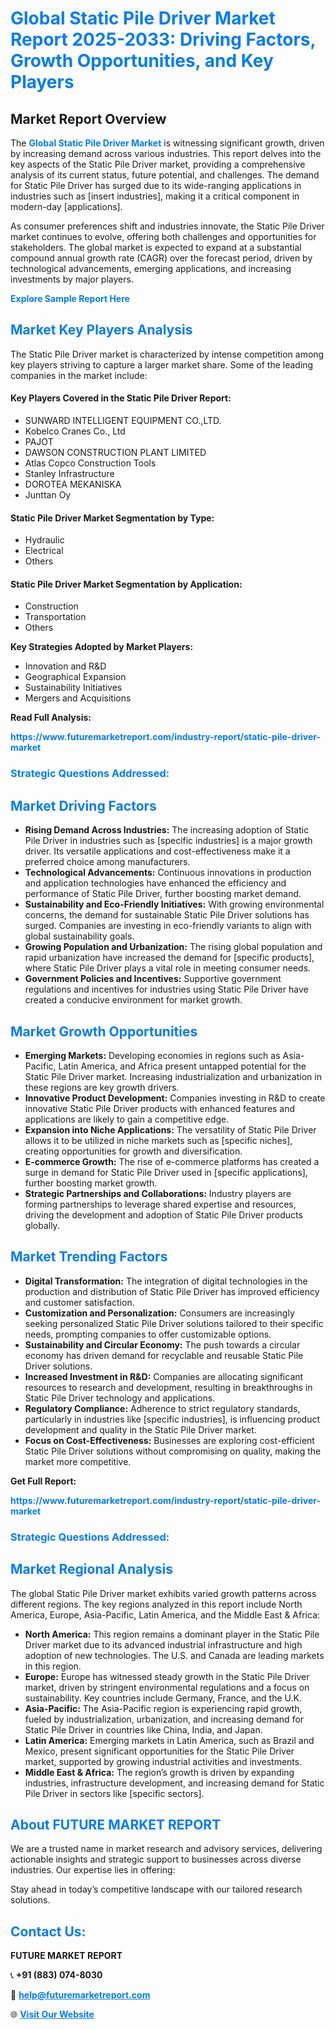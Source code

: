 <h1 style="color: #007BFF;">Global Static Pile Driver Market Report 2025-2033: Driving Factors, Growth Opportunities, and Key Players</h1>

<section id="overview">
<h2>Market Report Overview</h2>
<p>The <a href="https://www.futuremarketreport.com/industry-report/static-pile-driver-market" style="color: #007BFF; text-decoration: none;"><strong>Global Static Pile Driver Market</strong></a> is witnessing significant growth, driven by increasing demand across various industries. This report delves into the key aspects of the Static Pile Driver market, providing a comprehensive analysis of its current status, future potential, and challenges. The demand for Static Pile Driver has surged due to its wide-ranging applications in industries such as [insert industries], making it a critical component in modern-day [applications].</p>
<p>As consumer preferences shift and industries innovate, the Static Pile Driver market continues to evolve, offering both challenges and opportunities for stakeholders. The global market is expected to expand at a substantial compound annual growth rate (CAGR) over the forecast period, driven by technological advancements, emerging applications, and increasing investments by major players.</p>
</section>

<section id="overview">
<p><a href="https://www.futuremarketreport.com/request-sample/reportId=54876" style="color: #007BFF; text-decoration: none;"><strong>Explore Sample Report Here</strong></a></p>
</section>

<section id="key-players">
<h2 style="color: #007BFF;">Market Key Players Analysis</h2>
<p>The Static Pile Driver market is characterized by intense competition among key players striving to capture a larger market share. Some of the leading companies in the market include:</p>
<h4>Key Players Covered in the Static Pile Driver Report:</h4>
<ul><li>SUNWARD INTELLIGENT EQUIPMENT CO.,LTD.</li><li>Kobelco Cranes Co., Ltd</li><li>PAJOT</li><li>DAWSON CONSTRUCTION PLANT LIMITED</li><li>Atlas Copco Construction Tools</li><li>Stanley Infrastructure</li><li>DOROTEA MEKANISKA</li><li>Junttan Oy</li></ul>
<h4>Static Pile Driver Market Segmentation by Type:</h4>
<ul><li>Hydraulic</li><li>Electrical</li><li>Others</li></ul>

<h4>Static Pile Driver Market Segmentation by Application:</h4>
<ul><li>Construction</li><li>Transportation</li><li>Others</li></ul>
<p><strong>Key Strategies Adopted by Market Players:</strong></p>
<ul>
<li>Innovation and R&D</li>
<li>Geographical Expansion</li>
<li>Sustainability Initiatives</li>
<li>Mergers and Acquisitions</li>
</ul>
</section>

<section>
<p><strong>Read Full Analysis: </strong></p><a href="https://www.futuremarketreport.com/industry-report/static-pile-driver-market" style="color: #007BFF; text-decoration: none;"><strong>https://www.futuremarketreport.com/industry-report/static-pile-driver-market</strong></a>
<h3 style="color: #007BFF;">Strategic Questions Addressed:</h3>
</section>

<section id="driving-factors">
<h2 style="color: #007BFF;">Market Driving Factors</h2>
<ul>
<li><strong>Rising Demand Across Industries:</strong> The increasing adoption of Static Pile Driver in industries such as [specific industries] is a major growth driver. Its versatile applications and cost-effectiveness make it a preferred choice among manufacturers.</li>
<li><strong>Technological Advancements:</strong> Continuous innovations in production and application technologies have enhanced the efficiency and performance of Static Pile Driver, further boosting market demand.</li>
<li><strong>Sustainability and Eco-Friendly Initiatives:</strong> With growing environmental concerns, the demand for sustainable Static Pile Driver solutions has surged. Companies are investing in eco-friendly variants to align with global sustainability goals.</li>
<li><strong>Growing Population and Urbanization:</strong> The rising global population and rapid urbanization have increased the demand for [specific products], where Static Pile Driver plays a vital role in meeting consumer needs.</li>
<li><strong>Government Policies and Incentives:</strong> Supportive government regulations and incentives for industries using Static Pile Driver have created a conducive environment for market growth.</li>
</ul>
</section>

<section id="growth-opportunities">
<h2 style="color: #007BFF;">Market Growth Opportunities</h2>
<ul>
<li><strong>Emerging Markets:</strong> Developing economies in regions such as Asia-Pacific, Latin America, and Africa present untapped potential for the Static Pile Driver market. Increasing industrialization and urbanization in these regions are key growth drivers.</li>
<li><strong>Innovative Product Development:</strong> Companies investing in R&D to create innovative Static Pile Driver products with enhanced features and applications are likely to gain a competitive edge.</li>
<li><strong>Expansion into Niche Applications:</strong> The versatility of Static Pile Driver allows it to be utilized in niche markets such as [specific niches], creating opportunities for growth and diversification.</li>
<li><strong>E-commerce Growth:</strong> The rise of e-commerce platforms has created a surge in demand for Static Pile Driver used in [specific applications], further boosting market growth.</li>
<li><strong>Strategic Partnerships and Collaborations:</strong> Industry players are forming partnerships to leverage shared expertise and resources, driving the development and adoption of Static Pile Driver products globally.</li>
</ul>
</section>

<section id="trending-factors">
<h2 style="color: #007BFF;">Market Trending Factors</h2>
<ul>
<li><strong>Digital Transformation:</strong> The integration of digital technologies in the production and distribution of Static Pile Driver has improved efficiency and customer satisfaction.</li>
<li><strong>Customization and Personalization:</strong> Consumers are increasingly seeking personalized Static Pile Driver solutions tailored to their specific needs, prompting companies to offer customizable options.</li>
<li><strong>Sustainability and Circular Economy:</strong> The push towards a circular economy has driven demand for recyclable and reusable Static Pile Driver solutions.</li>
<li><strong>Increased Investment in R&D:</strong> Companies are allocating significant resources to research and development, resulting in breakthroughs in Static Pile Driver technology and applications.</li>
<li><strong>Regulatory Compliance:</strong> Adherence to strict regulatory standards, particularly in industries like [specific industries], is influencing product development and quality in the Static Pile Driver market.</li>
<li><strong>Focus on Cost-Effectiveness:</strong> Businesses are exploring cost-efficient Static Pile Driver solutions without compromising on quality, making the market more competitive.</li>
</ul>
</section>

<section>
<p><strong>Get Full Report: </strong></p><a href="https://www.futuremarketreport.com/industry-report/static-pile-driver-market" style="color: #007BFF; text-decoration: none;"><strong>https://www.futuremarketreport.com/industry-report/static-pile-driver-market</strong></a>
<h3 style="color: #007BFF;">Strategic Questions Addressed:</h3>
</section>


<section id="regional-analysis">
<h2 style="color: #007BFF;">Market Regional Analysis</h2>
<p>The global Static Pile Driver market exhibits varied growth patterns across different regions. The key regions analyzed in this report include North America, Europe, Asia-Pacific, Latin America, and the Middle East & Africa:</p>
<ul>
<li><strong>North America:</strong> This region remains a dominant player in the Static Pile Driver market due to its advanced industrial infrastructure and high adoption of new technologies. The U.S. and Canada are leading markets in this region.</li>
<li><strong>Europe:</strong> Europe has witnessed steady growth in the Static Pile Driver market, driven by stringent environmental regulations and a focus on sustainability. Key countries include Germany, France, and the U.K.</li>
<li><strong>Asia-Pacific:</strong> The Asia-Pacific region is experiencing rapid growth, fueled by industrialization, urbanization, and increasing demand for Static Pile Driver in countries like China, India, and Japan.</li>
<li><strong>Latin America:</strong> Emerging markets in Latin America, such as Brazil and Mexico, present significant opportunities for the Static Pile Driver market, supported by growing industrial activities and investments.</li>
<li><strong>Middle East & Africa:</strong> The region’s growth is driven by expanding industries, infrastructure development, and increasing demand for Static Pile Driver in sectors like [specific sectors].</li>
</ul>
</section>

<footer>
<h2 style="color: #007BFF;">About FUTURE MARKET REPORT</h2>
<p>We are a trusted name in market research and advisory services, delivering actionable insights and strategic support to businesses across diverse industries. Our expertise lies in offering:</p>

<p>Stay ahead in today’s competitive landscape with our tailored research solutions.</p>

<h2 style="color: #007BFF;">Contact Us:</h2>
<p><strong>FUTURE MARKET REPORT</strong></p>
<p>📞 <strong>+91 (883) 074-8030</strong></p>
<p>📧 <strong><a href="mailto:help@futuremarketreport.com" style="color: #007BFF;">help@futuremarketreport.com</a></strong></p>
<p>🌐 <strong><a href="https://www.futuremarketreport.com/" style="color: #007BFF;">Visit Our Website</a></strong></p>
</footer>